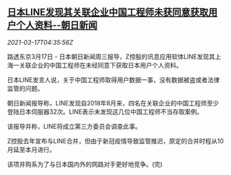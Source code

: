 <!--1615956896000-->
[日本LINE发现其关联企业中国工程师未获同意获取用户个人资料--朝日新闻](https://cn.reuters.com/article/line-report-engineers-0317-wedn-idCNKBS2B90H0)
------

<div><i>2021-03-17T04:35:56Z</i></div><p>路透东京3月17日 - 日本朝日新闻周三报导，Z控股的讯息应用软体LINE发现其上海一关联企业的中国工程师在未经同意下获取日本用户个人资料。</p><p>日本LINE发言人说，关于中国工程师取得用户数据一事，没有数据被盗或者法律监管的问题。</p><p>朝日新闻报导称，LINE发现自2018年8月来，四名在关联企业的中国工程师至少登陆日本伺服器32次。LINE表示未发现这几位中国工程师不当存取案例。</p><p>该报导并称，LINE将成立第三方委员会调查此事。</p><p>Z控股去年宣布与LINE合并，但由于新冠疫情导致监管推迟，原定的合并时程从10月延至本月进行。</p><p>该项并购系为了与日本国内外的网路对手更好地竞争。(完)</p>
